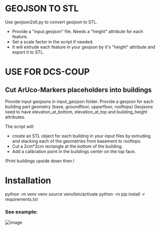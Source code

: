 # GEOJSON TO STL
Use geojson2stl.py to convert geojson to STL. 
- Provide a "input.geojson" file. Needs a "height" attribute for each feature.
- Set a scale factor in the script if needed. 
- It will extrude each feature in your geojson by it's "height" attribute and export it to STL.

# USE FOR DCS-COUP
## Cut ArUco-Markers placeholders into buildings

Provide input geojsons in input_geojson folder. 
Provide a geojson for each building part geometry (base, groundfloor, upperfloor, rooftops)
Geojsons need to have elevation_at_bottom, elevation_at_top and building_height attributes.

The script will:
- create an STL object for each building in your input files by extruding and stacking each of the geometries from basement to rooftops.
- Cut a 2cm*2cm rectangle at the bottom of the building. 
- Add a calibration point in the buildings center on the top face.

!Print buildings upside down then.!


# Installation
python -m venv venv
source venv/bin/activate
python -m pip install -r requirements.txt

### See example:
![image](https://user-images.githubusercontent.com/4631906/197495895-c8534e7d-fb28-462b-ab84-5ca7ec036509.png)


